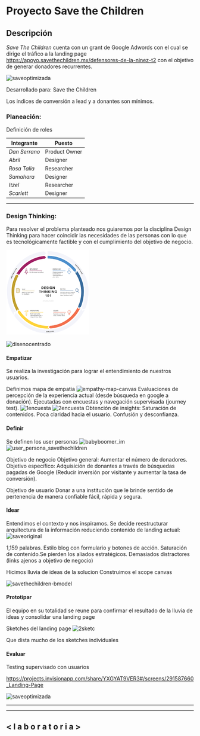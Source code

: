 # Proyecto Save the Children 

## Descripción

*Save The Children* cuenta con un grant de Google Adwords con el cual se dirige el tráfico a la landing page https://apoyo.savethechildren.mx/defensores-de-la-ninez-t2 con el objetivo de generar donadores recurrentes.

![saveoptimizada](https://user-images.githubusercontent.com/32875483/38586198-8083161e-3ce2-11e8-8118-4c2690c97b1b.png)

Desarrollado para: Save the Children

Los indices de conversión a lead y a donantes son mínimos.



### Planeación:

Definición de roles

Integrante| Puesto |
--- | --- | 
*Dan Serrano* | Product Owner |
*Abril* | Designer|
*Rosa Talia* | Researcher |
*Samahara* | Designer |
*Itzel* | Researcher |
*Scarlett* | Designer |
********************************************************************************

### Design Thinking:

Para resolver el problema planteado nos guiaremos por la disciplina Design Thinking para hacer coincidir las necesidades de las personas con lo que es tecnológicamente factible y con el cumplimiento del objetivo de negocio.

![Design Thinking](assets/images/designThinking.png "Optional title attribute")

![disenocentrado](https://user-images.githubusercontent.com/32875483/38584134-02a3b282-3cdb-11e8-90b3-8fefe5b14588.png)

#### Empatizar 

Se realiza la investigación para lograr el entendimiento de nuestros usuarios.


Definimos mapa de empatia
![empathy-map-canvas](https://user-images.githubusercontent.com/32875483/38584402-d2e73658-3cdb-11e8-9c4e-da3971b787cf.png)
Evaluaciones de percepción de la experiencia actual (desde búsqueda en google  a donación). Ejecutadas con encuestas y navegación supervisada (journey test).
![1encuesta](https://user-images.githubusercontent.com/32875483/38585090-398629d0-3cde-11e8-92a3-b6312ade5578.png)
![2encuesta](https://user-images.githubusercontent.com/32875483/38585091-399c573c-3cde-11e8-99ed-c79f12873691.png)
Obtención de insights:
Saturación de contenidos.
Poca claridad hacia el usuario.
Confusión y desconfianza.


#### Definir 
Se definen los user personas 
![babyboomer_im](https://user-images.githubusercontent.com/32875483/38585650-3b96dea2-3ce0-11e8-9840-cec214bf2b2c.png)
![user_persona_savethechildren](https://user-images.githubusercontent.com/32875483/38585651-3baab77e-3ce0-11e8-94bf-4e26cf73affb.png)

Objetivo de negocio
Objetivo general: Aumentar el número de donadores.
Objetivo específico: Adquisición de donantes a través de búsquedas pagadas de Google (Reducir inversión por visitante y aumentar la tasa de conversión).

Objetivo de usuario
Donar a una institución que le brinde sentido de pertenencia de manera confiable fácil, rápida y segura.



#### Idear 

Entendimos el contexto y nos inspiramos. Se decide reestructurar arquitectura de la información reduciendo contenido de landing actual:
![saveoriginal](https://user-images.githubusercontent.com/32875483/38586200-809bea86-3ce2-11e8-9dd2-2e644ac62939.png)

1,159 palabras.
Estilo blog con formulario y botones de acción. 
Saturación de contenido.Se pierden los aliados estratégicos.
Demasiados distractores (links ajenos a objetivo de negocio)

Hicimos lluvia de ideas de la solucion
Construimos el scope canvas

![savethechildren-bmodel](https://user-images.githubusercontent.com/32875483/38585923-4ac5885a-3ce1-11e8-8328-d266dc41fba8.png)


#### Prototipar 

El equipo en su totalidad se reune para confirmar el resultado de la lluvia de ideas y consolidar una landing page 

Sketches del landing page
![2sketc](https://user-images.githubusercontent.com/32875483/38585864-10c2ea9e-3ce1-11e8-8ae4-fbf399290a23.jpg)

Que dista mucho de los sketches individuales 

#### Evaluar 
Testing supervisado con usuarios 

https://projects.invisionapp.com/share/YXGYAT9VER3#/screens/291587660_Landing-Page

![saveoptimizada](https://user-images.githubusercontent.com/32875483/38586198-8083161e-3ce2-11e8-8118-4c2690c97b1b.png)





********************************************************************************




********************************************************************************


## < l a b o r a t o r i a >
